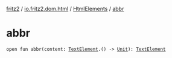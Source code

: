 [fritz2](../../index.md) / [io.fritz2.dom.html](../index.md) / [HtmlElements](index.md) / [abbr](./abbr.md)

# abbr

`open fun abbr(content: `[`TextElement`](../-text-element/index.md)`.() -> `[`Unit`](https://kotlinlang.org/api/latest/jvm/stdlib/kotlin/-unit/index.html)`): `[`TextElement`](../-text-element/index.md)